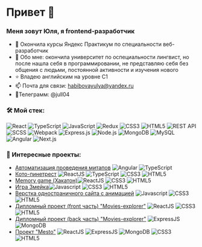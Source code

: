 # Привет 👋
### Меня зовут Юля, я frontend-разработчик


- 🔭 Окончила курсы Яндекс Практикум по специальности веб-разработчик
- 🌱 Обо мне: окончила университет по оспециальности лингвист, но после нашла себя в программировании, не представляю себя без общения с людьми, постоянной активности и изучения нового
- ⭐ Владею английским на уровне C1
- 📫 Почта для связи: habibovayulya@yandex.ru
- 💬Телеграмм: @jull04

### &#128736; Мой стек:
![React](https://img.shields.io/badge/react-%2320232a.svg?style=for-the-badge&logo=react&logoColor=%2361DAFB)
![TypeScript](https://img.shields.io/badge/typescript-%23007ACC.svg?style=for-the-badge&logo=typescript&logoColor=white)
![JavaScript](https://img.shields.io/badge/javascript-%23323330.svg?style=for-the-badge&logo=javascript&logoColor=%23F7DF1E)
![Redux](https://img.shields.io/badge/redux-%23593d88.svg?style=for-the-badge&logo=redux&logoColor=white)
![CSS3](https://img.shields.io/badge/css3-%231572B6.svg?style=for-the-badge&logo=css3&logoColor=white)
![HTML5](https://img.shields.io/badge/html5-%23E34F26.svg?style=for-the-badge&logo=html5&logoColor=white)
![REST API](https://img.shields.io/badge/REST%20API-%23266999.svg?style=for-the-badge)
![SCSS](https://img.shields.io/badge/SCSS-%23CC6699.svg?style=for-the-badge&logo=sass&logoColor=white)
![Webpack](https://img.shields.io/badge/webpack-%238DD6F9.svg?style=for-the-badge&logo=webpack&logoColor=black)
![Express.js](https://img.shields.io/badge/Express.js-%23404d59.svg?style=for-the-badge)
![Node.js](https://img.shields.io/badge/Node.js-%2343853D.svg?style=for-the-badge&logo=node.js&logoColor=white)
![MongoDB](https://img.shields.io/badge/MongoDB-%234ea94b.svg?style=for-the-badge&logo=mongodb&logoColor=white)
![MySQL](https://img.shields.io/badge/MySQL-%2300758F.svg?style=for-the-badge&logo=mysql&logoColor=white)
![Angular](https://img.shields.io/badge/Angular-%23DD0031.svg?style=for-the-badge&logo=angular&logoColor=white)
![Next.js](https://img.shields.io/badge/Next.js-%23000000.svg?style=for-the-badge&logo=next.js&logoColor=white)


### &#127875; Интересные проекты:
- [Автоматизация проведения митапов](https://github.com/jull04/meetup-angular) <img src="https://img.shields.io/badge/Angular-red?logo=angular&logoColor=white" alt="Angular" title="Angular"/> <img src="https://img.shields.io/badge/TypeScript-blue?logo=typescript&logoColor=white" alt="TypeScript" title="TypeScript"/>
- [Кото-пинетрест](https://github.com/jull04/cat-pinterest) <img src="https://img.shields.io/badge/ReactJS-blue?logo=React&logoColor=white" alt="ReactJS" title="ReactJS"/> <img src="https://img.shields.io/badge/TypeScript-blue?logo=typescript&logoColor=white" alt="TypeScript" title="TypeScript"/> <img src="https://img.shields.io/badge/CSS3-green?logo=css3&logoColor=white" alt="CSS3" title="CSS3"/> <img src="https://img.shields.io/badge/HTML5-orange?logo=html5&logoColor=white" alt="HTML5" title="HTML5"/>
- [Memory game (Хакатон)](https://github.com/jull04/hakaton-2023-nco)<img src="https://img.shields.io/badge/ReactJS-blue?logo=React&logoColor=white" alt="ReactJS" title="ReactJS"/> <img src="https://img.shields.io/badge/CSS3-green?logo=css3&logoColor=white" alt="CSS3" title="CSS3"/> <img src="https://img.shields.io/badge/HTML5-orange?logo=html5&logoColor=white" alt="HTML5" title="HTML5"/>
- [Игра Змейка](https://github.com/jull04/snake-game)<img src="https://img.shields.io/badge/Javascript-yellow?logo=html5&logoColor=white" alt="Javascript" title="Javascript"/> <img src="https://img.shields.io/badge/CSS3-green?logo=css3&logoColor=white" alt="CSS3" title="CSS3"/> <img src="https://img.shields.io/badge/HTML5-orange?logo=html5&logoColor=white" alt="HTML5" title="HTML5"/>
- [Верстка одностраничного сайта с анимацией](https://github.com/jull04/chess-landing) <img src="https://img.shields.io/badge/Javascript-yellow?logo=html5&logoColor=white" alt="Javascript" title="Javascript"/> <img src="https://img.shields.io/badge/CSS3-green?logo=css3&logoColor=white" alt="CSS3" title="CSS3"/> <img src="https://img.shields.io/badge/HTML5-orange?logo=html5&logoColor=white" alt="HTML5" title="HTML5"/>
- [Дипломный проект (front часть) "Movies-explorer"](https://github.com/jull04/movies-explorer-frontend) <img src="https://img.shields.io/badge/ReactJS-blue?logo=React&logoColor=white" alt="ReactJS" title="ReactJS"/> <img src="https://img.shields.io/badge/CSS3-green?logo=css3&logoColor=white" alt="CSS3" title="CSS3"/> <img src="https://img.shields.io/badge/HTML5-orange?logo=html5&logoColor=white" alt="HTML5" title="HTML5"/>
- [Дипломный проект (back часть) "Movies-explorer"](https://github.com/jull04/movies-explorer-api) <img src="https://img.shields.io/badge/ExpressJS-blue?logo=express&logoColor=white" alt="ExpressJS" title="ExpressJS"/> <img src="https://img.shields.io/badge/MongoDB-green?logo=MongoDB&logoColor=white" alt="MongoDB" title="MongoDB"/>
- [Проект "Mesto"](https://github.com/jull04/react-mesto-api-full-gha) <img src="https://img.shields.io/badge/ReactJS-yellow?logo=React&logoColor=white" alt="ReactJS" title="ReactJS"/> <img src="https://img.shields.io/badge/ExpressJS-blue?logo=express&logoColor=white" alt="ExpressJS" title="ExpressJS"/> <img src="https://img.shields.io/badge/MongoDB-green?logo=MongoDB&logoColor=white" alt="MongoDB" title="MongoDB"/> <img src="https://img.shields.io/badge/CSS3-green?logo=css3&logoColor=white" alt="CSS3" title="CSS3"/> <img src="https://img.shields.io/badge/HTML5-orange?logo=html5&logoColor=white" alt="HTML5" title="HTML5"/>
